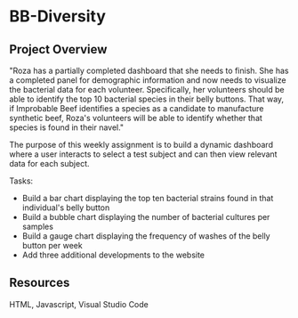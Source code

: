 # BB-Diversity

## Project Overview

"Roza has a partially completed dashboard that she needs to finish. She has a completed panel for demographic information and now needs to visualize the bacterial data for each volunteer. Specifically, her volunteers should be able to identify the top 10 bacterial species in their belly buttons. That way, if Improbable Beef identifies a species as a candidate to manufacture synthetic beef, Roza's volunteers will be able to identify whether that species is found in their navel."

The purpose of this weekly assignment is to build a dynamic dashboard where a user interacts to select a test subject and can then view relevant data for each subject. 

Tasks:
* Build a bar chart displaying the top ten bacterial strains found in that individual's belly button
* Build a bubble chart displaying the number of bacterial cultures per samples
* Build a gauge chart displaying the frequency of washes of the belly button per week
* Add three additional developments to the website

## Resources

HTML, Javascript, Visual Studio Code
